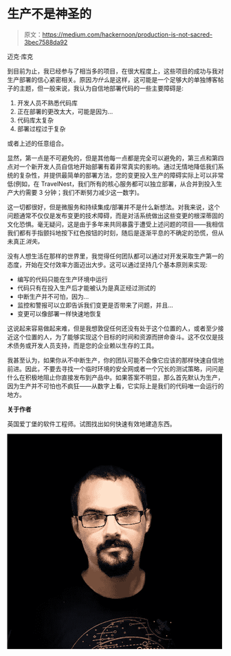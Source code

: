 # 生产不是神圣的

> 原文：<https://medium.com/hackernoon/production-is-not-sacred-3bec7588da92>

迈克·库克

到目前为止，我已经参与了相当多的项目，在很大程度上，这些项目的成功与我对生产部署的信心紧密相关。原因*为什么*是这样，这可能是一个足够大的单独博客帖子的主题，但一般来说，我认为自信地部署代码的一些主要障碍是:

1.  开发人员不熟悉代码库
2.  正在部署的更改太大，可能是因为…
3.  代码库太复杂
4.  部署过程过于复杂

或者上述的任意组合。

显然，第一点是不可避免的，但是其他每一点都是完全可以避免的，第三点和第四点对一个新开发人员自信地开始部署有着非常真实的影响。通过无情地降低我们系统的复杂性，并提供最简单的部署方法，您的变更投入生产的障碍实际上可以非常低(例如，在 TravelNest，我们所有的核心服务都可以独立部署，从合并到投入生产大约需要 3 分钟；我们不断努力减少这一数字)。

这一切都很好，但是微服务和持续集成/部署并不是什么新想法。对我来说，这个问题通常不仅仅是发布变更的技术障碍，而是对活系统做出这些变更的根深蒂固的文化恐惧。毫无疑问，这是由于多年来共同暴露于遭受上述问题的项目——我相信我们都有手指颤抖地按下红色按钮的时刻，随后是逐渐平息的不确定的恐慌，但从未真正*消失。*

没有人想生活在那样的世界里，我觉得任何团队都可以通过对开发采取生产第一的态度，开始在交付效率方面迈出大步。这可以通过坚持几个基本原则来实现:

*   编写的代码只能在生产环境中运行
*   代码只有在投入生产后才能被认为是真正经过测试的
*   中断生产并不可怕，因为…
*   监控和警报可以立即告诉我们变更是否带来了问题，并且…
*   变更可以像部署一样快速地恢复

这说起来容易做起来难，但是我想敦促任何还没有处于这个位置的人，或者至少接近这个位置的人，为了能够实现这个目标的时间和资源而拼命奋斗。这不仅仅是技术债务或开发人员支持，而是您的企业赖以生存的工具。

我甚至认为，如果你从不中断生产，你的团队可能不会像它应该的那样快速自信地前进。因此，不要去寻找一个临时环境的安全网或者一个冗长的测试策略，问问是什么在积极地阻止你直接发布到产品中。如果答案不明显，那么首先默认为生产，因为生产并不可怕也不疯狂——从数字上看，它实际上是我们的代码唯一会运行的地方。

**关于作者**

英国爱丁堡的软件工程师。试图找出如何快速有效地建造东西。

![](img/0b892652fee675f8e09c4b26aba379b5.png)